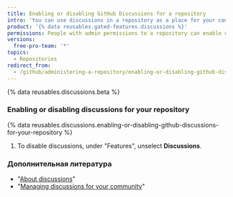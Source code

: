 ```yaml
---
title: Enabling or disabling GitHub Discussions for a repository
intro: 'You can use discussions in a repository as a place for your community to have conversations, ask questions, and post answers without scoping work in an issue.'
product: '{% data reusables.gated-features.discussions %}'
permissions: People with admin permissions to a repository can enable discussions for the repository.
versions:
  free-pro-team: '*'
topics:
  - Repositories
redirect_from:
  - /github/administering-a-repository/enabling-or-disabling-github-discussions-for-a-repository
---
```


{% data reusables.discussions.beta %}

### Enabling or disabling discussions for your repository

{% data reusables.discussions.enabling-or-disabling-github-discussions-for-your-repository %}
1. To disable discussions, under "Features", unselect **Discussions**.

### Дополнительная литература

- "[About discussions](/discussions/collaborating-with-your-community-using-discussions/about-discussions)"
- "[Managing discussions for your community](/discussions/managing-discussions-for-your-community)"
